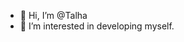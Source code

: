 - 👋 Hi, I’m @Talha
- 👀 I’m interested in developing myself.

<!---
TalhaKp/TalhaKp is a ✨ special ✨ repository because its `README.md` (this file) appears on your GitHub profile.
You can click the Preview link to take a look at your changes.
--->
